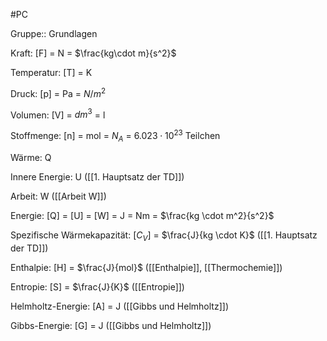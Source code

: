 #PC 

Gruppe:: Grundlagen

Kraft: [F] = N = $\frac{kg\cdot m}{s^2}$

Temperatur: [T] = K

Druck: [p] = Pa = $N/m^2$

Volumen: [V] = $dm^3$ = l

Stoffmenge: [n] = mol = $N_A$ = $6.023 \cdot 10^{23}$ Teilchen

Wärme: Q 

Innere Energie: U ([[1. Hauptsatz der TD]])

Arbeit: W ([[Arbeit W]])

Energie: [Q] = [U] = [W] = J = Nm = $\frac{kg \cdot m^2}{s^2}$

Spezifische Wärmekapazität: [$C_V$] = $\frac{J}{kg \cdot K}$ ([[1. Hauptsatz der TD]])

Enthalpie: [H] = $\frac{J}{mol}$ ([[Enthalpie]], [[Thermochemie]])

Entropie: [S] = $\frac{J}{K}$ ([[Entropie]])

Helmholtz-Energie: [A] = J ([[Gibbs und Helmholtz]])

Gibbs-Energie: [G] = J ([[Gibbs und Helmholtz]])